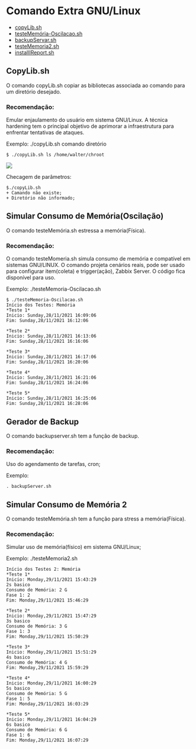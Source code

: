 # Comando Extra GNU/Linux

- [copyLib.sh](comandos/copyLib.sh)
- [testeMemória-Oscilacao.sh](comandos/testeMemoria-Oscilacao.sh)
- [backupServar.sh](comandos/backupServer.sh)
- [testeMemoria2.sh](comandos/testeMemoria2.sh)
- [installIReport.sh](comandos/installIReport.sh)

## CopyLib.sh

O comando copyLib.sh copiar as bibliotecas associada ao comando para um diretório desejado.

### Recomendação:
Emular enjaulamento do usuário em sistema GNU/Linux. A técnica hardening tem  o principal objetivo de aprimorar a infraestrutura para enfrentar tentativas de ataques. 


Exemplo: ./copyLib.sh comando diretório
```
$ ./copyLib.sh ls /home/walter/chroot
```
<img src="https://i.ibb.co/8dYp2c2/copyLib.png">

Checagem de parâmetros:
```
$./copyLib.sh
+ Camando não existe;
+ Diretório não informado;
```
## Simular Consumo de Memória(Oscilação)

O comando testeMemória.sh estressa a memória(Física).

### Recomendação:
O comando testeMomeria.sh simula consumo de memória e compatível em sistemas GNU/LINUX. O comando projeta cenários reais, pode ser usado para configurar item(coleta) e trigger(ação), Zabbix Server.  O código fica disponível para uso.


Exemplo: ./testeMemoria-Oscilacao.sh
```
$ ./testeMemoria-Oscilacao.sh
Início dos Testes: Memória
*Teste 1*
Inicio: Sunday,28/11/2021 16:09:06
Fim: Sunday,28/11/2021 16:12:06

*Teste 2*
Inicio: Sunday,28/11/2021 16:13:06
Fim: Sunday,28/11/2021 16:16:06

*Teste 3*
Inicio: Sunday,28/11/2021 16:17:06
Fim: Sunday,28/11/2021 16:20:06

*Teste 4*
Inicio: Sunday,28/11/2021 16:21:06
Fim: Sunday,28/11/2021 16:24:06

*Teste 5*
Inicio: Sunday,28/11/2021 16:25:06
Fim: Sunday,28/11/2021 16:28:06

```
## Gerador de Backup

O comando backupserver.sh tem a função de backup.

### Recomendação:
Uso do agendamento de tarefas, cron;


Exemplo:
```
. backupServer.sh

```

## Simular Consumo de Memória 2

O comando testeMemória.sh tem a função para stress a memória(Física).

### Recomendação:
Simular uso de memória(físico) em sistema GNU/Linux; 


Exemplo: ./testeMemoria2.sh

```
Início dos Testes 2: Memória
*Teste 1*
Inicio: Monday,29/11/2021 15:43:29
2s basico
Consumo de Memória: 2 G
Fase 1: 2
Fim: Monday,29/11/2021 15:46:29

*Teste 2*
Inicio: Monday,29/11/2021 15:47:29
3s basico
Consumo de Memória: 3 G
Fase 1: 3
Fim: Monday,29/11/2021 15:50:29

*Teste 3*
Inicio: Monday,29/11/2021 15:51:29
4s basico
Consumo de Memória: 4 G
Fim: Monday,29/11/2021 15:59:29

*Teste 4*
Inicio: Monday,29/11/2021 16:00:29
5s basico
Consumo de Memória: 5 G
Fase 1: 5
Fim: Monday,29/11/2021 16:03:29

*Teste 5*
Inicio: Monday,29/11/2021 16:04:29
6s basico
Consumo de Memória: 6 G
Fase 1: 6
Fim: Monday,29/11/2021 16:07:29
```
